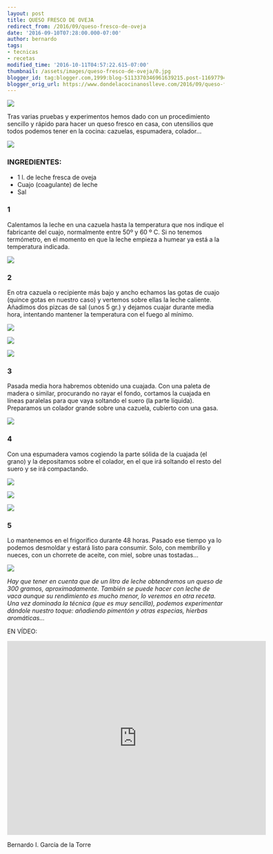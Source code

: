 ```yaml
---
layout: post
title: QUESO FRESCO DE OVEJA
redirect_from: /2016/09/queso-fresco-de-oveja
date: '2016-09-10T07:28:00.000-07:00'
author: bernardo
tags:
- tecnicas
- recetas
modified_time: '2016-10-11T04:57:22.615-07:00'
thumbnail: /assets/images/queso-fresco-de-oveja/0.jpg
blogger_id: tag:blogger.com,1999:blog-5113370346961639215.post-1169779403293205621
blogger_orig_url: https://www.dondelacocinanoslleve.com/2016/09/queso-fresco-de-oveja.html
---
```


![](/assets/images/queso-fresco-de-oveja/0.jpg)

  
Tras varias pruebas y experimentos hemos dado con un procedimiento sencillo y rápido para hacer un queso fresco en casa, con utensilios que todos podemos tener en la cocina: cazuelas, espumadera, colador…  

![](/assets/images/queso-fresco-de-oveja/1.jpg)

  
### INGREDIENTES:
* 1 l. de leche fresca de oveja
* Cuajo (coagulante) de leche
* Sal  

### 1

Calentamos la leche en una cazuela hasta la temperatura que nos indique el fabricante del cuajo, normalmente entre 50º y 60 º C. Si no tenemos termómetro, en el momento en que la leche empieza a humear ya está a la temperatura indicada.  

![](/assets/images/queso-fresco-de-oveja/2.jpg)

  

### 2

En otra cazuela o recipiente más bajo y ancho echamos las gotas de cuajo (quince gotas en nuestro caso) y vertemos sobre ellas la leche caliente. Añadimos dos pizcas de sal (unos 5 gr.) y dejamos cuajar durante media hora, intentando mantener la temperatura con el fuego al mínimo.  

![](/assets/images/queso-fresco-de-oveja/3.jpg)

  

![](/assets/images/queso-fresco-de-oveja/4.jpg)

  

![](/assets/images/queso-fresco-de-oveja/5.jpg)

  

  

### 3

Pasada media hora habremos obtenido una cuajada. Con una paleta de madera o similar, procurando no rayar el fondo, cortamos la cuajada en líneas paralelas para que vaya soltando el suero (la parte líquida). Preparamos un colador grande sobre una cazuela, cubierto con una gasa.  

![](/assets/images/queso-fresco-de-oveja/6.jpg)

  

### 4

Con una espumadera vamos cogiendo la parte sólida de la cuajada (el grano) y la depositamos sobre el colador, en el que irá soltando el resto del suero y se irá compactando.  

![](/assets/images/queso-fresco-de-oveja/7.jpg)

![](/assets/images/queso-fresco-de-oveja/8.jpg)

![](/assets/images/queso-fresco-de-oveja/9.jpg)

### 5

Lo mantenemos en el frigorífico durante 48 horas. Pasado ese tiempo ya lo podemos desmoldar y estará listo para consumir. Solo, con membrillo y nueces, con un chorrete de aceite, con miel, sobre unas tostadas…  

![](/assets/images/queso-fresco-de-oveja/10.jpg)

  
_Hay que tener en cuenta que de un litro de leche obtendremos un queso de 300 gramos, aproximadamente. También se puede hacer con leche de vaca aunque su rendimiento es mucho menor, lo veremos en otra receta. Una vez dominada la técnica (que es muy sencilla), podemos experimentar dándole nuestro toque: añadiendo pimentón y otras especias, hierbas aromáticas…_  

EN VÍDEO:

<iframe class="YOUTUBE-iframe-video" data-thumbnail-src="https://i.ytimg.com/vi/IZ50EWEzCOc/0.jpg" src="https://www.youtube.com/embed/IZ50EWEzCOc?feature=player_embedded" width="600" height="450" frameborder="0" allowfullscreen></iframe>  

Bernardo I. García de la Torre

